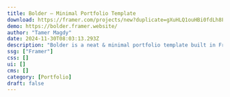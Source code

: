 ```yaml
---
title: Bolder — Minimal Portfolio Template
download: https://framer.com/projects/new?duplicate=gXuHLQ1ouHBi0fdLh8Fp&via=tamermagdy&duplicateType=siteTemplate
demo: https://bolder.framer.website/
author: "Tamer Magdy"
date: 2024-11-30T08:03:13.293Z
description: "Bolder is a neat & minimal portfolio template built in Framer. It allows you to highlight your projects, skills, and experience. With a fully customizable layout, Bolder allows you to add your own content, images, and colors to make it truly unique. It also includes interactive elements with smooth animations, which makes your portfolio stand out."
ssg: ["Framer"]
css: []
ui: []
cms: []
category: [Portfolio]
draft: false
---
```

